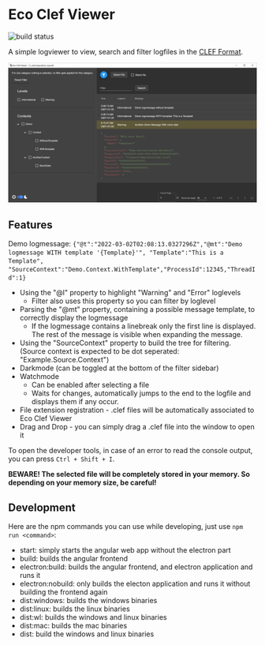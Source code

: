 # Eco Clef Viewer
![build status](https://github.com/EcholoN-software/eco-clefviewer/actions/workflows/main.yml/badge.svg)

A simple logviewer to view, search and filter logfiles in the [CLEF Format](https://clef-json.org/).

![Screenshot with list, open item and expanded filter](demo_screenshot.png)

## Features

Demo logmessage: `{"@t":"2022-03-02T02:08:13.0327296Z","@mt":"Demo logmessage WITH template '{Template}'", "Template":"This is a Template", "SourceContext":"Demo.Context.WithTemplate","ProcessId":12345,"ThreadId":1}`

- Using the "@l" property to highlight "Warning" and "Error" loglevels
  - Filter also uses this property so you can filter by loglevel
- Parsing the "@mt" property, containing a possible message template, to correctly display the logmessage
  - If the logmessage contains a linebreak only the first line is displayed. The rest of the message is visible when expanding the message.
- Using the "SourceContext" property to build the tree for filtering. (Source context is expected to be dot seperated: "Example.Source.Context")
- Darkmode (can be toggled at the bottom of the filter sidebar)
- Watchmode
  - Can be enabled after selecting a file
  - Waits for changes, automatically jumps to the end to the logfile and displays them if any occur.
- File extension registration - .clef files will be automatically associated to Eco Clef Viewer
- Drag and Drop - you can simply drag a .clef file into the window to open it

To open the developer tools, in case of an error to read the console output, you can press `Ctrl + Shift + I`.

**BEWARE! The selected file will be completely stored in your memory. So depending on your memory size, be careful!**

## Development
Here are the npm commands you can use while developing, just use `npm run <command>`:
- start: simply starts the angular web app without the electron part
- build: builds the angular frontend
- electron:build: builds the angular frontend, and electron application and runs it
- electron:nobuild: only builds the electon application and runs it without building the frontend again
- dist:windows: builds the windows binaries
- dist:linux: builds the linux binaries
- dist:wl: builds the windows and linux binaries
- dist:mac: builds the mac binaries
- dist: build the windows and linux binaries